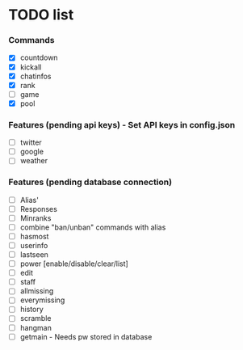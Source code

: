 # TODO list
### Commands
* [x] countdown
* [x] kickall
* [x] chatinfos
* [x] rank
* [ ] game
* [x] pool

### Features (pending api keys) - Set API keys in config.json
* [ ] twitter
* [ ] google
* [ ] weather

### Features (pending database connection)
* [ ] Alias'
* [ ] Responses
* [ ] Minranks
* [ ] combine "ban/unban" commands with alias
* [ ] hasmost
* [ ] userinfo
* [ ] lastseen
* [ ] power [enable/disable/clear/list]
* [ ] edit
* [ ] staff
* [ ] allmissing
* [ ] everymissing
* [ ] history
* [ ] scramble
* [ ] hangman
* [ ] getmain - Needs pw stored in database